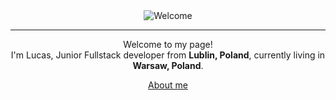 <div align="center">
<img src="https://i.imgur.com/sYxkMEP.gif" alt="Welcome" align="center">
</div>

<hr>

<div align="center">
Welcome to my page! </br> I'm Lucas, Junior Fullstack developer from <b>Lublin, Poland</b>, currently living in <b>Warsaw, Poland</b>. </p>

<a align="center" href="https://paranoidal97.netlify.app/"> About me </a>
</div>



